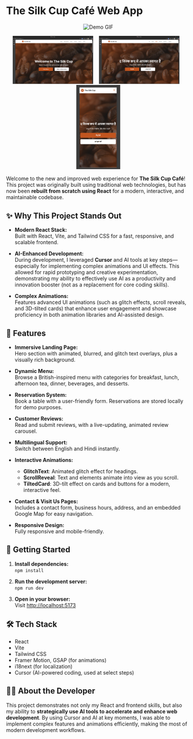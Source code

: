 # The Silk Cup Café Web App


<div align="center">
  <img src="src/assets/demo.gif" alt="Demo GIF" width="500" style="margin-bottom: 16px;"/>
  <br/>
  <img src="src/assets/demo-english.png" alt="Demo English" width="220" style="margin-right: 12px;"/>
  <img src="src/assets/demo-hindi.png" alt="Demo Hindi" width="220" style="margin-right: 12px;"/>
  <img src="src/assets/demo-mobile.png" alt="Mobile Screenshot" width="120"/>
</div>

Welcome to the new and improved web experience for **The Silk Cup Café**!  
This project was originally built using traditional web technologies, but has now been **rebuilt from scratch using React** for a modern, interactive, and maintainable codebase.

## ✨ Why This Project Stands Out

- **Modern React Stack:**  
  Built with React, Vite, and Tailwind CSS for a fast, responsive, and scalable frontend.

- **AI-Enhanced Development:**  
  During development, I leveraged **Cursor** and AI tools at key steps—especially for implementing complex animations and UI effects. This allowed for rapid prototyping and creative experimentation, demonstrating my ability to effectively use AI as a productivity and innovation booster (not as a replacement for core coding skills).

- **Complex Animations:**  
  Features advanced UI animations (such as glitch effects, scroll reveals, and 3D-tilted cards) that enhance user engagement and showcase proficiency in both animation libraries and AI-assisted design.

## 🌟 Features

- **Immersive Landing Page:**  
  Hero section with animated, blurred, and glitch text overlays, plus a visually rich background.

- **Dynamic Menu:**  
  Browse a British-inspired menu with categories for breakfast, lunch, afternoon tea, dinner, beverages, and desserts.

- **Reservation System:**  
  Book a table with a user-friendly form. Reservations are stored locally for demo purposes.

- **Customer Reviews:**  
  Read and submit reviews, with a live-updating, animated review carousel.

- **Multilingual Support:**  
  Switch between English and Hindi instantly.

- **Interactive Animations:**  
  - **GlitchText**: Animated glitch effect for headings.
  - **ScrollReveal**: Text and elements animate into view as you scroll.
  - **TiltedCard**: 3D-tilt effect on cards and buttons for a modern, interactive feel.

- **Contact & Visit Us Pages:**  
  Includes a contact form, business hours, address, and an embedded Google Map for easy navigation.

- **Responsive Design:**  
  Fully responsive and mobile-friendly.

## 🚀 Getting Started

1. **Install dependencies:**  
   `npm install`

2. **Run the development server:**  
   `npm run dev`

3. **Open in your browser:**  
   Visit [http://localhost:5173](http://localhost:5173)

## 🛠️ Tech Stack

- React
- Vite
- Tailwind CSS
- Framer Motion, GSAP (for animations)
- i18next (for localization)
- Cursor (AI-powered coding, used at select steps)

## 🧑‍💻 About the Developer

This project demonstrates not only my React and frontend skills, but also my ability to **strategically use AI tools to accelerate and enhance web development**. By using Cursor and AI at key moments, I was able to implement complex features and animations efficiently, making the most of modern development workflows.
